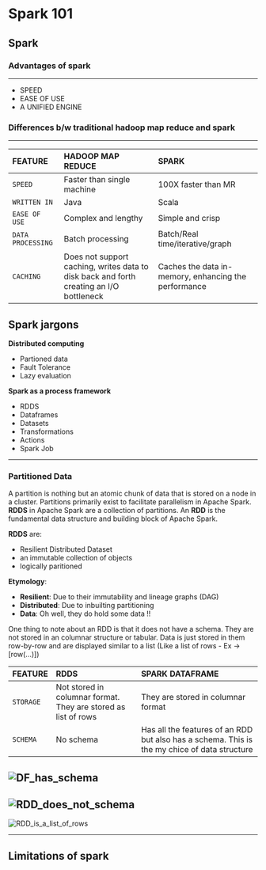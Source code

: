# Spark 101

## Spark

### Advantages of spark
---
- SPEED
- EASE OF USE
- A UNIFIED ENGINE

### Differences b/w traditional hadoop map reduce and spark
---

| FEATURE 		 	 | HADOOP MAP REDUCE 		 	 | SPARK   						|			  
|:-------------------------- |:--------------------------|:--------------------------|
| `SPEED`      			 	 | Faster than single machine 	 | 100X faster than MR   |   			 	 
| `WRITTEN IN`    	 | Java      						 	  | Scala      			 |	 
| `EASE OF USE` 	 | Complex and lengthy 						 	  | Simple and crisp    |  			 	 
| `DATA PROCESSING` 	 	 | Batch processing 							 	 | Batch/Real time/iterative/graph |     			 	 
| `CACHING` 	 	 | Does not support caching, writes data to disk back and forth creating an I/O bottleneck    	  | Caches the data in-memory, enhancing the performance |     			 	 

## Spark jargons

**Distributed computing** 
  - Partioned data
  - Fault Tolerance
  - Lazy evaluation

**Spark as a process framework**
  - RDDS
  - Dataframes
  - Datasets
  - Transformations
  - Actions
  - Spark Job
---

### Partitioned Data
A partition is nothing but an atomic chunk of data that is stored on a node in a cluster. Partitions primarily exist to facilitate parallelism in Apache Spark. **RDDS** in Apache Spark are a collection of partitions. An **RDD** is the fundamental data structure and building block of Apache Spark.

**RDDS** are:
  - Resilient Distributed Dataset
  - an immutable collection of objects
  - logically paritioned


**Etymology**:
- **Resilient**: Due to their immutability and lineage graphs (DAG)
- **Distributed**: Due to inbuilting partitioning
- **Data**: Oh well, they do hold some data !!


One thing to note about an RDD is that it does not have a schema. They are not stored in an columnar structure or tabular. Data is just stored in them row-by-row and are displayed similar to a list (Like a list of rows - Ex -> [row(...)])

| FEATURE 		 	 | RDDS 		 	 | SPARK DATAFRAME   				|					  
|:-------------------------- |:-------------------------|:-------------------------|
| `STORAGE`      			 	 | Not stored in columnar format. They are stored as list of rows 	 | They are stored in columnar format  |  
| `SCHEMA`      			 	 | No schema 	 | Has all the features of an RDD but also has a schema. This is the my chice of data structure |while coding in Pyspark     			 	 


![DF_has_schema](https://github.com/JyotsnaP/Spark/images/df_has_schema.png)
--

![RDD_does_not_schema](https://github.com/JyotsnaP/Spark/images/rdd_does_not_schema.png)
--

![RDD_is_a_list_of_rows](https://github.com/JyotsnaP/Spark/images/rdd_is_a_list_of_rows.png)


---
## Limitations of spark


